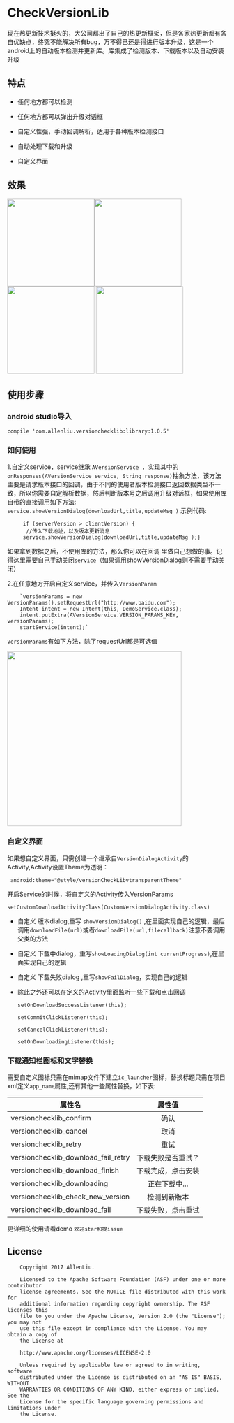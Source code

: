 # CheckVersionLib
  现在热更新技术挺火的，大公司都出了自己的热更新框架，但是各家热更新都有各自优缺点，终究不能解决所有bug，万不得已还是得进行版本升级，这是一个android上的自动版本检测并更新库。库集成了检测版本、下载版本以及自动安装升级
## 特点
- 任何地方都可以检测

- 任何地方都可以弹出升级对话框

- 自定义性强，手动回调解析，适用于各种版本检测接口

- 自动处理下载和升级

- 自定义界面

## 效果
 
 
 <img src="https://github.com/AlexLiuSheng/CheckVersionLib/blob/master/gif/ui.gif" width=200/><img src="https://github.com/AlexLiuSheng/CheckVersionLib/blob/master/gif/style1.png" width=200/>
 <img src="https://github.com/AlexLiuSheng/CheckVersionLib/blob/master/gif/style2.png" width=200/>
 <img src="https://github.com/AlexLiuSheng/CheckVersionLib/blob/master/gif/style3.png" width=200/>
 
## 使用步骤
### android studio导入
`compile 'com.allenliu.versionchecklib:library:1.0.5'`
### 如何使用
1.自定义service，service继承 `AVersionService `，实现其中的 `onResponses(AVersionService service, String response)`抽象方法，该方法主要是请求版本接口的回调，由于不同的使用者版本检测接口返回数据类型不一致，所以你需要自定解析数据，然后判断版本号之后调用升级对话框，如果使用库自带的直接调用如下方法: `service.showVersionDialog(downloadUrl,title,updateMsg )`
示例代码:
           
	     
	     if (serverVersion > clientVersion) { 
	      //传入下载地址，以及版本更新消息
	     service.showVersionDialog(downloadUrl,title,updateMsg );}
	     
	
	      
如果拿到数据之后，不使用库的方法，那么你可以在回调 里做自己想做的事。记得这里需要自己手动关闭`service`（如果调用showVersionDialog则不需要手动关闭）

              
2.在任意地方开启自定义service，并传入`VersionParam`

        `versionParams = new VersionParams().setRequestUrl("http://www.baidu.com");
        Intent intent = new Intent(this, DemoService.class);
        intent.putExtra(AVersionService.VERSION_PARAMS_KEY, versionParams);
        startService(intent);`
	
   `VersionParams`有如下方法，除了requestUrl都是可选值
 
   <img src="https://github.com/AlexLiuSheng/CheckVersionLib/blob/master/gif/versionparams.png" width=400/>
	  
### **自定义界面** 
   如果想自定义界面，只需创建一个继承自`VersionDialogActivity`的Activity,Activity设置Theme为透明：

 ` android:theme="@style/versionCheckLibvtransparentTheme"`
 
   开启Service的时候，将自定义的Activity传入VersionParams
   
   `setCustomDownloadActivityClass(CustomVersionDialogActivity.class)`
   
   - 自定义 版本dialog,重写 `showVersionDialog()` ,在里面实现自己的逻辑，最后调用`downloadFile(url)`或者`downloadFile(url,filecallback)`注意不要调用父类的方法
   - 自定义 下载中dialog，重写`showLoadingDialog(int currentProgress)`,在里面实现自己的逻辑
   - 自定义 下载失败dialog ,重写`showFailDialog`，实现自己的逻辑
   - 除此之外还可以在定义的Activity里面监听一些下载和点击回调
   
         setOnDownloadSuccessListener(this);
	 
         setCommitClickListener(this);
	  
         setCancelClickListener(this);
	 
	     setOnDownloadingListener(this);
       
### 下载通知栏图标和文字替换
需要自定义图标只需在mimap文件下建立`ic_launcher`图标，替换标题只需在项目xml定义`app_name`属性,还有其他一些属性替换，如下表:

| 属性名        | 属性值           | 
| ------------- |:-------------:|
| versionchecklib_confirm    | 确认 |
| versionchecklib_cancel   | 取消      |   
|versionchecklib_retry | 重试    |  
|versionchecklib_download_fail_retry| 下载失败是否重试？   |  
|versionchecklib_download_finish | 下载完成，点击安装   |  
|versionchecklib_downloading | 正在下载中...  |  
|versionchecklib_check_new_version |检测到新版本  |  
|versionchecklib_download_fail | 下载失败，点击重试|  
更详细的使用请看demo
`欢迎star和提issue`
## License
        
        Copyright 2017 AllenLiu.

        Licensed to the Apache Software Foundation (ASF) under one or more contributor
        license agreements. See the NOTICE file distributed with this work for
        additional information regarding copyright ownership. The ASF licenses this
        file to you under the Apache License, Version 2.0 (the "License"); you may not
        use this file except in compliance with the License. You may obtain a copy of
        the License at

        http://www.apache.org/licenses/LICENSE-2.0

        Unless required by applicable law or agreed to in writing, software
        distributed under the License is distributed on an "AS IS" BASIS, WITHOUT
        WARRANTIES OR CONDITIONS OF ANY KIND, either express or implied. See the
        License for the specific language governing permissions and limitations under
        the License.
  
